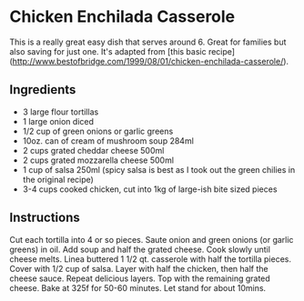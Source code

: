 Chicken Enchilada Casserole 
==============
This is a really great easy dish that serves around 6. Great for families but also saving for just one. It's adapted from [this basic recipe] (http://www.bestofbridge.com/1999/08/01/chicken-enchilada-casserole/). 

Ingredients
-----------
* 3 large flour tortillas
* 1 large onion diced
* 1/2 cup of green onions or garlic greens
* 10oz. can of cream of mushroom soup 284ml
* 2 cups grated cheddar cheese 500ml 
* 2 cups grated mozzarella cheese 500ml
* 1 cup of salsa 250ml (spicy salsa is best as I took out the green chilies in the original recipe)
* 3-4 cups cooked chicken, cut into 1kg of large-ish bite sized pieces

Instructions
------------
Cut each tortilla into 4 or so pieces. Saute onion and green onions (or garlic greens) in oil. Add soup and half the grated cheese. Cook slowly until cheese melts. Linea  buttered 1 1/2 qt. casserole with half the tortilla pieces. Cover with 1/2 cup of salsa. Layer with half the chicken, then half the cheese sauce. Repeat delicious layers. Top with the remaining grated cheese. Bake at 325f for 50-60 minutes. Let stand for about 10mins. 

